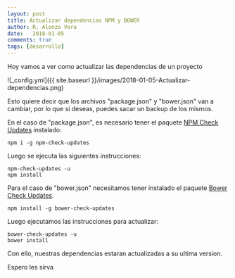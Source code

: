 ```yaml
---
layout: post
title: Actualizar dependencias NPM y BOWER
author: R. Alonzo Vera
date:   2018-01-05
comments: true
tags: [desarrollo]
---
```


Hoy vamos a ver como actualizar las dependencias de un proyecto 

![_config.yml]({{ site.baseurl }}/images/2018-01-05-Actualizar-dependencias.png)

Esto quiere decir que los archivos "package.json" y "bower.json" van a cambiar, por lo que si deseas, puedes sacar un backup de los mismos.

En el caso de "package.json", es necesario tener el paquete [NPM Check Updates](https://www.npmjs.org/package/npm-check-updates) instalado:

~~~terminal
npm i -g npm-check-updates
~~~ 

Luego se ejecuta las siguientes instrucciones:

~~~terminal
npm-check-updates -u
npm install
~~~ 

Para el caso de "bower.json" necesitamos tener instalado el paquete [Bower Check Updates](https://github.com/se-panfilov/bower-check-updates).

~~~terminal
npm install -g bower-check-updates
~~~ 

Luego ejecutamos las instrucciones para actualizar:

~~~terminal
bower-check-updates -u
bower install 
~~~

Con ello, nuestras dependencias estaran actualizadas a su ultima version.

Espero les sirva